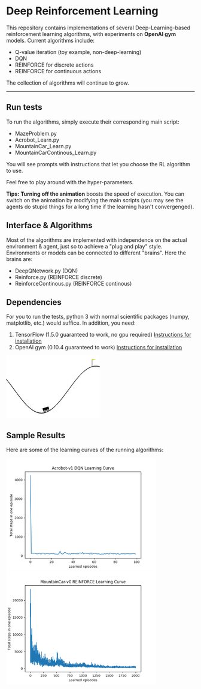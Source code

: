 # Deep Reinforcement Learning
This repository contains implementations of several Deep-Learning-based reinforcement learning algorithms, with experiments on **OpenAI gym** models. Current algorithms include:

- Q-value iteration (toy example, non-deep-learning)
- DQN
- REINFORCE for discrete actions
- REINFORCE for continuous actions

The collection of algorithms will continue to grow.

----

## Run tests
To run the algorithms, simply execute their corresponding main script:

- MazeProblem.py
- Acrobot_Learn.py
- MountainCar_Learn.py
- MountainCarContinous_Learn.py

You will see prompts with instructions that let you choose the RL algorithm to use.

Feel free to play around with the hyper-parameters.

**Tips:** **Turning off the animation** boosts the speed of execution. You can switch on the animation by modifying the main scripts (you may see the agents do stupid things for a long time if the learning hasn't convergenged).

## Interface & Algorithms
Most of the algorithms are implemented with independence on the actual environment & agent, just so to achieve a "plug and play" style. Environments or models can be connected to different "brains". Here the brains are:

- DeepQNetwork.py			(DQN)
- Reinforce.py				(REINFORCE discrete)
- ReinforceContinous.py		(REINFORCE continous)

## Dependencies
For you to run the tests, python 3 with normal scientific packages (numpy, matplotlib, etc.) would suffice. In addition, you need:

1. TensorFlow (1.5.0 guaranteed to work, no gpu required)
[Instructions for installation](https://www.tensorflow.org/install/)
2. OpenAI gym (0.10.4 guaranteed to work)
[Instructions for installation](https://gym.openai.com/docs/)

<img src="https://github.com/DianCh/Deep_Reinforcement_Learing/blob/master/results/moutaincar.png" width="250">

## Sample Results
Here are some of the learning curves of the running algorithms:


<img src="https://github.com/DianCh/Deep_Reinforcement_Learing/blob/master/results/Acrobot-DQN.png" width="400">
<img src="https://github.com/DianCh/Deep_Reinforcement_Learing/blob/master/results/MountainCar-REINFORCE.png" width="400">

